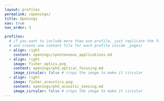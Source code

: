```yaml
---
layout: profiles
permalink: /openings/
title: Openings
nav: true
nav_order: 3

profiles:
  # if you want to include more than one profile, just replicate the following block
  # and create one content file for each profile inside _pages/
  - align: right
    content: openings/spontaneous_applications.md
  - align: right
    image: fisher_optics.png
    content: openings/phd_optical_focusing.md
    image_circular: false # crops the image to make it circular
  - align: right
    image: fisher_acoustics.png
    content: openings/phd_acoustic_sensing.md
    image_circular: false # crops the image to make it circular
---
```

